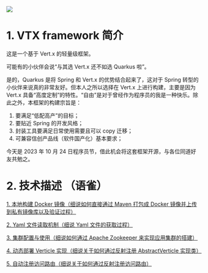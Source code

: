 ![](https://cdn.discordapp.com/attachments/1081156783227273268/1166261004234137670/kida1905_Please_design_a_novel_banner_image_with_the_name_VTX_F_1b4d79e7-55ff-4f48-9d0c-49244522018c.png?ex=6549d833&is=65376333&hm=e45b43186f95b979cfb2d05386d748c572d1e26d0622248f857a905c6416e15b&)

# 1. VTX framework 简介
这是一个基于 Vert.x 的轻量级框架。

可能有的小伙伴会说“与其选 Vert.x 还不如选 Quarkus 啦”。

是的，Quarkus 是将 Spring 和 Vert.x 的优势结合起来了，这对于 Spring 转型的小伙伴来说真的非常友好。但本人之所以选择在 Vert.x 上进行构建，主要是因为 Vert.x 具备“高度定制”的特性。“自由”是对于曾经作为程序员的我是一种快乐。除此之外，本框架的构建宗旨是：

1. 要满足“低配高产”的目标；
2. 要贴近 Spring 的开发风格；
3. 封装工具要满足日常使用需要且可以 copy 迁移；
4. 可兼容信创产品线（软件国产化）基本要求；

今天是 2023 年 10 月 24 日程序员节，借此机会将这套框架开源，与各位同道好友共勉之。

# 2. 技术描述 （语雀）
[1. 本地构建 Docker 镜像（细说如何直接通过 Maven 打包成 Docker 镜像并上传到私有镜像库以及验证过程）](https://www.yuque.com/kidayuan/pa6ygl/bggfcb6eu41xwa2c)

[2. Yaml 文件读取机制（细说 Yaml 文件的获取过程）](https://www.yuque.com/kidayuan/pa6ygl/ecy32imuegehslfi)

[3. 集群配置与使用（细说如何通过 Apache Zookeeper 来实现应用集群的搭建）](https://www.yuque.com/kidayuan/pa6ygl/mcaw6f1dfb5o1sso)

[4. 动态部署 Verticle 实现（细说关于如何通过反射注册 AbstractVerticle 实现类）](https://www.yuque.com/kidayuan/pa6ygl/pos6lk362tieo2h5)

[5. 自动注册访问路由（细说关于如何通过反射注册访问路由）](https://www.yuque.com/kidayuan/pa6ygl/utmnn9v39wfuul3q)